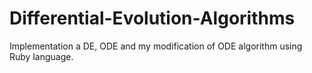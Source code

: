 # Differential-Evolution-Algorithms
Implementation a DE, ODE and my modification of ODE algorithm using Ruby language.

